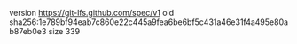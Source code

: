 version https://git-lfs.github.com/spec/v1
oid sha256:1e789bf94eab7c860e22c445a9fea6be6bf5c431a46e31f4a495e80ab87eb0e3
size 339
